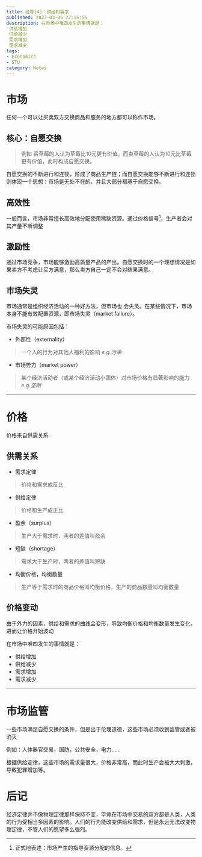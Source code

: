 ```yaml
---
title: 经导[4]：供给和需求
published: 2023-03-05 22:15:55
description: 在市场中唯四发生的事情就是：
 供给增加
 供给减少
 需求增加
 需求减少
tags: 
- Economics
- STU
category: Notes
---
```




# 市场

任何一个可以让买卖双方交换商品和服务的地方都可以称作市场。


## **核心：自愿交换**
>例如 买草莓的人认为草莓比10元更有价值，而卖草莓的人认为10元比草莓更有价值，此时构成自愿交换。

自愿交换的不断进行和连锁，形成了商品生产链；而自愿交换能够不断进行和连锁则体现一个思想：市场是无处不在的，并且大部分都基于自愿交换。

## 高效性
一般而言，市场非常擅长高效地分配使用稀缺资源。通过价格信号[^1]，生产者会对其产量不断调整

## 激励性
通过市场竞争，市场能够激励高质量产品的产出。自愿交换时的一个理想情况是如果卖方不考虑让买方满意，那么卖方自己一定不会对结果满意。

## 市场失灵
市场通常是组织经济活动的一种好方法，但市场也 会失灵。在某些情况下，市场本身不能有效配置资源，即市场失灵（market failure）。

市场失灵的可能原因包括：
- 外部性（externality）
>一个人的行为对其他人福利的影响 *e.g.污染*
>
- 市场势力（market power）
>某个经济活动者（或某个经济活动小团体）对市场价格有显著影响的能力 *e.g.垄断*

---

# 价格
价格来自供需关系.


## 供需关系
- 需求定律
>价格和需求成反比

- 供给定律
>价格和生产成正比

- 盈余（surplus）
>生产大于需求时，两者的差值叫盈余

- 短缺（shortage）
>需求大于生产时，两者的差值叫短缺

- 均衡价格，均衡数量
>生产等于需求时的商品价格叫均衡价格，生产的商品数量叫均衡数量

## 价格变动
由于外力的因素，供给和需求的曲线会变形，导致均衡价格和均衡数量发生变化，进而让价格开始波动

在市场中唯四发生的事情就是：
- 供给增加
- 供给减少
- 需求增加
- 需求减少

---

# 市场监管
一些市场满足自愿交换的条件，但是出于伦理道德，这些市场必须收到监管或者被消灭

例如：人体器官交易，国防，公共安全，电力……

根据供给定律，这些市场的需求量很大，价格非常高，而此时生产会被大大刺激，导致犯罪增加等。

# 后记
经济定律并不像物理定律那样保持不变，毕竟在市场中交易的双方都是人类，人类的行为受相当多因素的影响。人们的行为能改变供给和需求，但是永远无法改变物理定律，不管人们的愿望多么强烈。

[^1]: 正式地表述：市场产生的指导资源分配的信息。